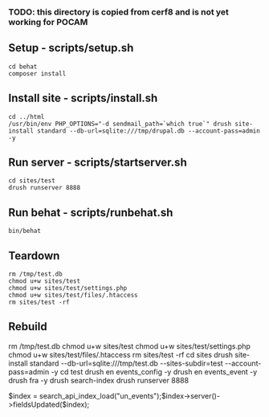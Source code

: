 ### TODO: this directory is copied from cerf8 and is not yet working for POCAM


## Setup - scripts/setup.sh

```
cd behat
composer install
```

## Install site - scripts/install.sh
```
cd ../html
/usr/bin/env PHP_OPTIONS="-d sendmail_path=`which true`" drush site-install standard --db-url=sqlite:///tmp/drupal.db --account-pass=admin -y
```

## Run server - scripts/startserver.sh
```
cd sites/test
drush runserver 8888

```

## Run behat - scripts/runbehat.sh
```
bin/behat
```

## Teardown

```
rm /tmp/test.db
chmod u+w sites/test
chmod u+w sites/test/settings.php
chmod u+w sites/test/files/.htaccess
rm sites/test -rf
```

## Rebuild

rm /tmp/test.db
chmod u+w sites/test
chmod u+w sites/test/settings.php
chmod u+w sites/test/files/.htaccess
rm sites/test -rf
cd sites
drush site-install standard --db-url=sqlite:///tmp/test.db --sites-subdir=test --account-pass=admin -y
cd test
drush en events_config -y
drush en events_event -y
drush fra -y
drush search-index
drush runserver 8888


$index = search_api_index_load("un_events");$index->server()->fieldsUpdated($index);
